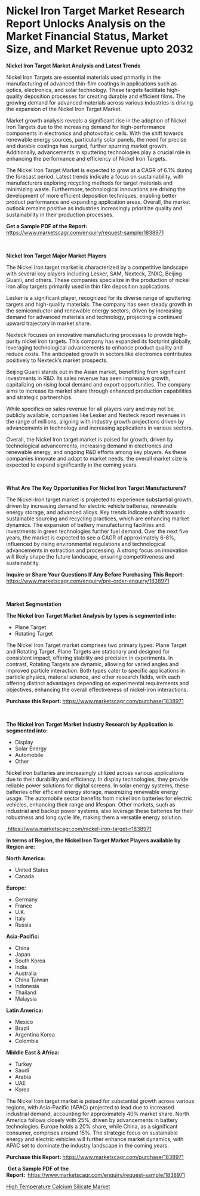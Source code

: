 <p><h1>Nickel Iron Target Market Research Report Unlocks Analysis on the Market Financial Status, Market Size, and Market Revenue upto 2032</h1></p><p><strong>Nickel Iron Target Market Analysis and Latest Trends</strong></p>
<p><p>Nickel Iron Targets are essential materials used primarily in the manufacturing of advanced thin-film coatings in applications such as optics, electronics, and solar technology. These targets facilitate high-quality deposition processes for creating durable and efficient films. The growing demand for advanced materials across various industries is driving the expansion of the Nickel Iron Target Market.</p><p>Market growth analysis reveals a significant rise in the adoption of Nickel Iron Targets due to the increasing demand for high-performance components in electronics and photovoltaic cells. With the shift towards renewable energy sources, particularly solar panels, the need for precise and durable coatings has surged, further spurring market growth. Additionally, advancements in sputtering technologies play a crucial role in enhancing the performance and efficiency of Nickel Iron Targets.</p><p>The Nickel Iron Target Market is expected to grow at a CAGR of 6.1% during the forecast period. Latest trends indicate a focus on sustainability, with manufacturers exploring recycling methods for target materials and minimizing waste. Furthermore, technological innovations are driving the development of more efficient deposition techniques, enabling better product performance and expanding application areas. Overall, the market outlook remains positive as industries increasingly prioritize quality and sustainability in their production processes.</p></p>
<p><strong>Get a Sample PDF of the Report:&nbsp;</strong> <a href="https://www.marketscagr.com/enquiry/request-sample/1838971?utm_campaign=3277&utm_medium=2&utm_source=Github&utm_content=ia&utm_term=03042025&utm_id=nickel-iron-target">https://www.marketscagr.com/enquiry/request-sample/1838971</a></p>
<p>&nbsp;</p>
<p><strong>Nickel Iron Target Major Market Players</strong></p>
<p><p>The Nickel Iron target market is characterized by a competitive landscape with several key players including Lesker, SAM, Nexteck, ZNXC, Beijing Guanli, and others. These companies specialize in the production of nickel iron alloy targets primarily used in thin film deposition applications.</p><p>Lesker is a significant player, recognized for its diverse range of sputtering targets and high-quality materials. The company has seen steady growth in the semiconductor and renewable energy sectors, driven by increasing demand for advanced materials and technology, projecting a continued upward trajectory in market share.</p><p>Nexteck focuses on innovative manufacturing processes to provide high-purity nickel iron targets. This company has expanded its footprint globally, leveraging technological advancements to enhance product quality and reduce costs. The anticipated growth in sectors like electronics contributes positively to Nexteck’s market prospects.</p><p>Beijing Guanli stands out in the Asian market, benefitting from significant investments in R&D. Its sales revenue has seen impressive growth, capitalizing on rising local demand and export opportunities. The company aims to increase its market share through enhanced production capabilities and strategic partnerships.</p><p>While specifics on sales revenue for all players vary and may not be publicly available, companies like Lesker and Nexteck report revenues in the range of millions, aligning with industry growth projections driven by advancements in technology and increasing applications in various sectors.</p><p>Overall, the Nickel Iron target market is poised for growth, driven by technological advancements, increasing demand in electronics and renewable energy, and ongoing R&D efforts among key players. As these companies innovate and adapt to market needs, the overall market size is expected to expand significantly in the coming years.</p></p>
<p>&nbsp;</p>
<p><strong>What Are The Key Opportunities For Nickel Iron Target Manufacturers?</strong></p>
<p><p>The Nickel-Iron target market is projected to experience substantial growth, driven by increasing demand for electric vehicle batteries, renewable energy storage, and advanced alloys. Key trends indicate a shift towards sustainable sourcing and recycling practices, which are enhancing market dynamics. The expansion of battery manufacturing facilities and investments in green technologies further fuel demand. Over the next five years, the market is expected to see a CAGR of approximately 6-8%, influenced by rising environmental regulations and technological advancements in extraction and processing. A strong focus on innovation will likely shape the future landscape, ensuring competitiveness and sustainability.</p></p>
<p><strong>Inquire or Share Your Questions If Any Before Purchasing This Report:</strong> <a href="https://www.marketscagr.com/enquiry/pre-order-enquiry/1838971?utm_campaign=3277&utm_medium=2&utm_source=Github&utm_content=ia&utm_term=03042025&utm_id=nickel-iron-target">https://www.marketscagr.com/enquiry/pre-order-enquiry/1838971</a></p>
<p>&nbsp;</p>
<p><strong>Market Segmentation</strong></p>
<p><strong>The Nickel Iron Target Market Analysis by types is segmented into:</strong></p>
<p><ul><li>Plane Target</li><li>Rotating Target</li></ul></p>
<p><p>The Nickel Iron Target market comprises two primary types: Plane Target and Rotating Target. Plane Targets are stationary and designed for consistent impact, offering stability and precision in experiments. In contrast, Rotating Targets are dynamic, allowing for varied angles and improved particle interaction. Both types cater to specific applications in particle physics, material science, and other research fields, with each offering distinct advantages depending on experimental requirements and objectives, enhancing the overall effectiveness of nickel-iron interactions.</p></p>
<p><strong>Purchase this Report:&nbsp;</strong><a href="https://www.marketscagr.com/purchase/1838971?utm_campaign=3277&utm_medium=2&utm_source=Github&utm_content=ia&utm_term=03042025&utm_id=nickel-iron-target">https://www.marketscagr.com/purchase/1838971</a></p>
<p>&nbsp;</p>
<p><strong>The Nickel Iron Target Market Industry Research by Application is segmented into:</strong></p>
<p><ul><li>Display</li><li>Solar Energy</li><li>Automobile</li><li>Other</li></ul></p>
<p><p>Nickel iron batteries are increasingly utilized across various applications due to their durability and efficiency. In display technologies, they provide reliable power solutions for digital screens. In solar energy systems, these batteries offer efficient energy storage, maximizing renewable energy usage. The automobile sector benefits from nickel iron batteries for electric vehicles, enhancing their range and lifespan. Other markets, such as industrial and backup power systems, also leverage these batteries for their robustness and long cycle life, making them a versatile energy solution.</p></p>
<p><a href="https://www.marketscagr.com/nickel-iron-target-r1838971?utm_campaign=3277&utm_medium=2&utm_source=Github&utm_content=ia&utm_term=03042025&utm_id=nickel-iron-target">&nbsp;https://www.marketscagr.com/nickel-iron-target-r1838971</a></p>
<p><strong>In terms of Region, the Nickel Iron Target Market Players available by Region are:</strong></p>
<p>
    <p> <strong> North America: </strong>
        <ul>
            <li>United States</li>
            <li>Canada</li>
        </ul>
        </p> 
    <p> <strong> Europe: </strong>
        <ul>
            <li>Germany</li>
            <li>France</li>
            <li>U.K.</li>
            <li>Italy</li>
            <li>Russia</li>
        </ul>
        </p> 
    <p> <strong> Asia-Pacific: </strong>
        <ul>
            <li>China</li>
            <li>Japan</li>
            <li>South Korea</li>
            <li>India</li>
            <li>Australia</li>
            <li>China Taiwan</li>
            <li>Indonesia</li>
            <li>Thailand</li>
            <li>Malaysia</li>
        </ul>
        </p> 
    <p> <strong> Latin America: </strong>
        <ul>
            <li>Mexico</li>
            <li>Brazil</li>
            <li>Argentina Korea</li>
            <li>Colombia</li>
        </ul>
        </p> 
    <p> <strong> Middle East & Africa: </strong>
        <ul>
            <li>Turkey</li>
            <li>Saudi</li>
            <li>Arabia</li>
            <li>UAE</li>
            <li>Korea</li>
        </ul>
    </p>
    </p>
<p><p>The Nickel Iron target market is poised for substantial growth across various regions, with Asia-Pacific (APAC) projected to lead due to increased industrial demand, accounting for approximately 40% market share. North America follows closely with 25%, driven by advancements in battery technologies. Europe holds a 20% share, while China, as a significant consumer, comprises around 15%. The strategic focus on sustainable energy and electric vehicles will further enhance market dynamics, with APAC set to dominate the industry landscape in the coming years.</p></p>
<p><strong>Purchase this Report: </strong><a href="https://www.marketscagr.com/purchase/1838971?utm_campaign=3277&utm_medium=2&utm_source=Github&utm_content=ia&utm_term=03042025&utm_id=nickel-iron-target">https://www.marketscagr.com/purchase/1838971</a></p>
<p>&nbsp;<strong>Get a Sample PDF of the Report:&nbsp;&nbsp;</strong><a href="https://www.marketscagr.com/enquiry/request-sample/1838971?utm_campaign=3277&utm_medium=2&utm_source=Github&utm_content=ia&utm_term=03042025&utm_id=nickel-iron-target">https://www.marketscagr.com/enquiry/request-sample/1838971</a></p>
<p><strong></strong></p>
<p><p><a href="https://github.com/ziwersekos/Market-Research-Report-List-1/blob/main/high-temperature-calcium-silicate-market.md?utm_campaign=3277&utm_medium=2&utm_source=Github&utm_content=ia&utm_term=03042025&utm_id=nickel-iron-target">High Temperature Calcium Silicate Market</a></p></p>